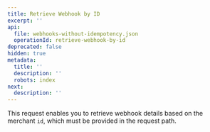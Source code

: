 ```yaml
---
title: Retrieve Webhook by ID
excerpt: ''
api:
  file: webhooks-without-idempotency.json
  operationId: retrieve-webhook-by-id
deprecated: false
hidden: true
metadata:
  title: ''
  description: ''
  robots: index
next:
  description: ''
---
```

This request enables you to retrieve webhook details based on the merchant `id`, which must be provided in the request path.
